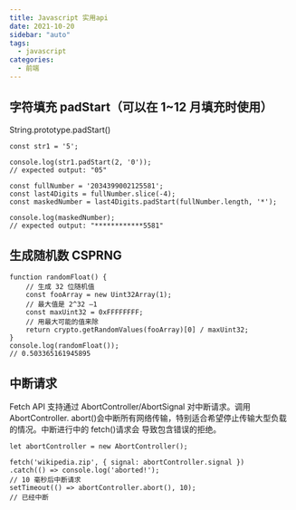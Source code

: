 ```yaml
---
title: Javascript 实用api
date: 2021-10-20
sidebar: "auto"
tags:
  - javascript
categories:
  - 前端
---
```


## 字符填充 padStart（可以在 1~12 月填充时使用）

String.prototype.padStart()

```
const str1 = '5';

console.log(str1.padStart(2, '0'));
// expected output: "05"

const fullNumber = '2034399002125581';
const last4Digits = fullNumber.slice(-4);
const maskedNumber = last4Digits.padStart(fullNumber.length, '*');

console.log(maskedNumber);
// expected output: "************5581"
```

## 生成随机数 CSPRNG

```
function randomFloat() {
    // 生成 32 位随机值
    const fooArray = new Uint32Array(1);
    // 最大值是 2^32 –1
    const maxUint32 = 0xFFFFFFFF;
    // 用最大可能的值来除
    return crypto.getRandomValues(fooArray)[0] / maxUint32;
}
console.log(randomFloat());
// 0.503365161945895
```

## 中断请求

Fetch API 支持通过 AbortController/AbortSignal 对中断请求。调用 AbortController.
abort()会中断所有网络传输，特别适合希望停止传输大型负载的情况。中断进行中的 fetch()请求会
导致包含错误的拒绝。

```
let abortController = new AbortController();

fetch('wikipedia.zip', { signal: abortController.signal })
.catch(() => console.log('aborted!');
// 10 毫秒后中断请求
setTimeout(() => abortController.abort(), 10);
// 已经中断
```
